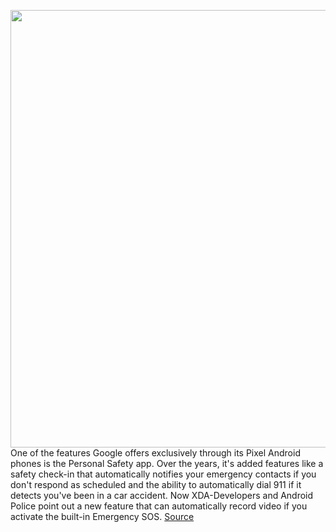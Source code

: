 <img src='https://cdn.vox-cdn.com/thumbor/iHgCZeyew5_9Gf0irybjdgPv1r4=/0x0:1325x883/1200x800/filters:focal(566x281:778x493)/cdn.vox-cdn.com/uploads/chorus_image/image/69934105/pixel_4a_blue.0.jpg' width='700px' /><br/>
One of the features Google offers exclusively through its Pixel Android phones is the Personal Safety app. Over the years, it's added features like a safety check-in that automatically notifies your emergency contacts if you don't respond as scheduled and the ability to automatically dial 911 if it detects you've been in a car accident. Now XDA-Developers and Android Police point out a new feature that can automatically record video if you activate the built-in Emergency SOS.
<a href='https://www.theverge.com/2021/9/30/22702213/pixel-personal-safety-app-automatic-video-backup-emergency-sos'> Source <a/>